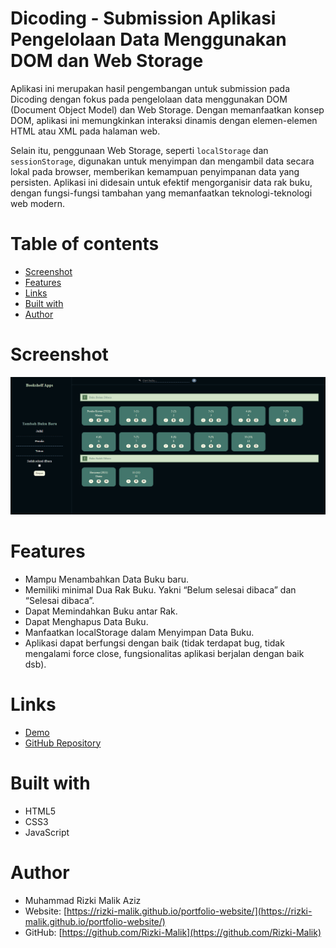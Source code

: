 # Dicoding - Submission Aplikasi Pengelolaan Data Menggunakan DOM dan Web Storage

Aplikasi ini merupakan hasil pengembangan untuk submission pada Dicoding dengan fokus pada pengelolaan data menggunakan DOM (Document Object Model) dan Web Storage. Dengan memanfaatkan konsep DOM, aplikasi ini memungkinkan interaksi dinamis dengan elemen-elemen HTML atau XML pada halaman web.

Selain itu, penggunaan Web Storage, seperti `localStorage` dan `sessionStorage`, digunakan untuk menyimpan dan mengambil data secara lokal pada browser, memberikan kemampuan penyimpanan data yang persisten. Aplikasi ini didesain untuk efektif mengorganisir data rak buku, dengan fungsi-fungsi tambahan yang memanfaatkan teknologi-teknologi web modern.

# Table of contents
- [Screenshot](#screenshot)
- [Features](#features)
- [Links](#links)
- [Built with](#built-with)
- [Author](#author)

# Screenshot
![Screenshot](ss.png)

# Features
- Mampu Menambahkan Data Buku baru.
- Memiliki minimal Dua Rak Buku. Yakni “Belum selesai dibaca” dan “Selesai dibaca”.
- Dapat Memindahkan Buku antar Rak.
- Dapat Menghapus Data Buku.
- Manfaatkan localStorage dalam Menyimpan Data Buku.
- Aplikasi dapat berfungsi dengan baik (tidak terdapat bug, tidak mengalami force close, fungsionalitas aplikasi berjalan dengan baik dsb).

# Links
- [Demo](https://ta-bookshelf-apps.vercel.app)
- [GitHub Repository](https://github.com/Rizki-Malik/ta_bookshelf-apps)

# Built with
- HTML5
- CSS3
- JavaScript

# Author
- Muhammad Rizki Malik Aziz
- Website: [https://rizki-malik.github.io/portfolio-website/](https://rizki-malik.github.io/portfolio-website/)
- GitHub: [https://github.com/Rizki-Malik](https://github.com/Rizki-Malik)
